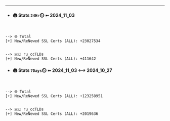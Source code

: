 

---
- #### 🖨️ **Stats** `24Hr`⏲️ ➼ 2024_11_03
```console


--> 🌐 Total
[+] New/ReNewed SSL Certs (ALL): +23027534


--> 🇷🇺 ru_ccTLDs
[+] New/ReNewed SSL Certs (ALL): +411642

```

- #### 🖨️ **Stats** `7Days`⏲️ ➼ 2024_11_03 <--> 2024_10_27
```console


--> 🌐 Total
[+] New/ReNewed SSL Certs (ALL): +123258951


--> 🇷🇺 ru_ccTLDs
[+] New/ReNewed SSL Certs (ALL): +2019636

```

